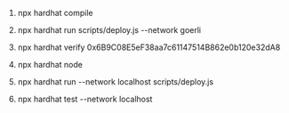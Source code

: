 1. npx hardhat compile
2. npx hardhat run scripts/deploy.js --network goerli
3. npx hardhat verify 0x6B9C08E5eF38aa7c61147514B862e0b120e32dA8

1. npx hardhat node
2. npx hardhat run --network localhost scripts/deploy.js
3. npx hardhat test --network localhost